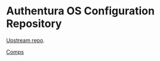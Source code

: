 # Authentura OS Configuration Repository

[Upstream repo](https://pagure.io/workstation-ostree-config).

[Comps](https://pagure.io/fedora-comps/tree/main)
